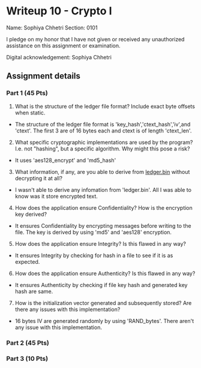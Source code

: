 # Writeup 10 - Crypto I

Name: Sophiya Chhetri
Section: 0101

I pledge on my honor that I have not given or received any unauthorized assistance on this assignment or examination.

Digital acknowledgement: Sophiya Chhetri

## Assignment details

### Part 1 (45 Pts)
1. What is the structure of the ledger file format? Include exact byte offsets when static.
- The structure of the ledger file format is 'key_hash','ctext_hash','iv',and 'ctext'. The first 3 are of 16 bytes each and ctext is of length 'ctext_len'.

2. What specific cryptographic implementations are used by the program? I.e. not "hashing", but a specific algorithm. Why might this pose a risk?
- It uses 'aes128_encrypt' and 'md5_hash'

3. What information, if any, are you able to derive from [ledger.bin](ledger.bin) without decrypting it at all?
- I wasn't able to derive any infomation from 'ledger.bin'. All I was able to know was it store encrypted text. 

4. How does the application ensure Confidentiality? How is the encryption key derived?
- It ensures Confidentiality by encrypting messages before writing to the file. The key is derived by using 'md5' and 'aes128' encryption.

5. How does the application ensure Integrity? Is this flawed in any way?
- It ensures Integrity by checking for hash in a file to see if it is as expected.

6. How does the application ensure Authenticity? Is this flawed in any way?
- It ensures Authenticity by checking if file key hash and generated key hash are same. 

7. How is the initialization vector generated and subsequently stored? Are there any issues with this implementation?
- 16 bytes IV are generated randomly by using 'RAND_bytes'. There aren't any issue with this implementation. 

### Part 2 (45 Pts)

### Part 3 (10 Pts)


